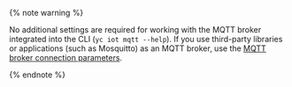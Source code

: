 {% note warning %}

No additional settings are required for working with the MQTT broker integrated into the CLI (`yc iot mqtt --help`). If you use third-party libraries or applications (such as Mosquitto) as an MQTT broker, use the [MQTT broker connection parameters](../../iot-core/concepts/mqtt-properties.md).

{% endnote %}
